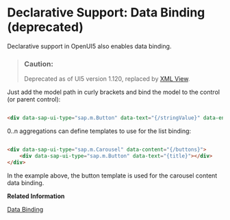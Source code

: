 <!-- loio020990b1210e47c89a58a4f4e790c476 -->

# Declarative Support: Data Binding \(deprecated\)

Declarative support in OpenUI5 also enables data binding.

> ### Caution:  
> Deprecated as of UI5 version 1.120, replaced by [XML View](xml-view-91f2928.md).

Just add the model path in curly brackets and bind the model to the control \(or parent control\):

```html

<div data-sap-ui-type="sap.m.Button" data-text="{/stringValue}" data-enabled="{model2>/booleanValue}"></div>
```

0..n aggregations can define templates to use for the list binding:

```html

<div data-sap-ui-type="sap.m.Carousel" data-content="{/buttons}">
    <div data-sap-ui-type="sap.m.Button" data-text="{title}"></div>
</div>
```

In the example above, the button template is used for the carousel content data binding.

**Related Information**  


[Data Binding](data-binding-68b9644.md "You use data binding to bind UI elements to data sources to keep the data in sync and allow data editing on the UI.")

